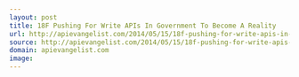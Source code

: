 ```yaml
---
layout: post
title: 18F Pushing For Write APIs In Government To Become A Reality
url: http://apievangelist.com/2014/05/15/18f-pushing-for-write-apis-in-government-to-become-a-reality/
source: http://apievangelist.com/2014/05/15/18f-pushing-for-write-apis-in-government-to-become-a-reality/
domain: apievangelist.com
image: 
---
```


